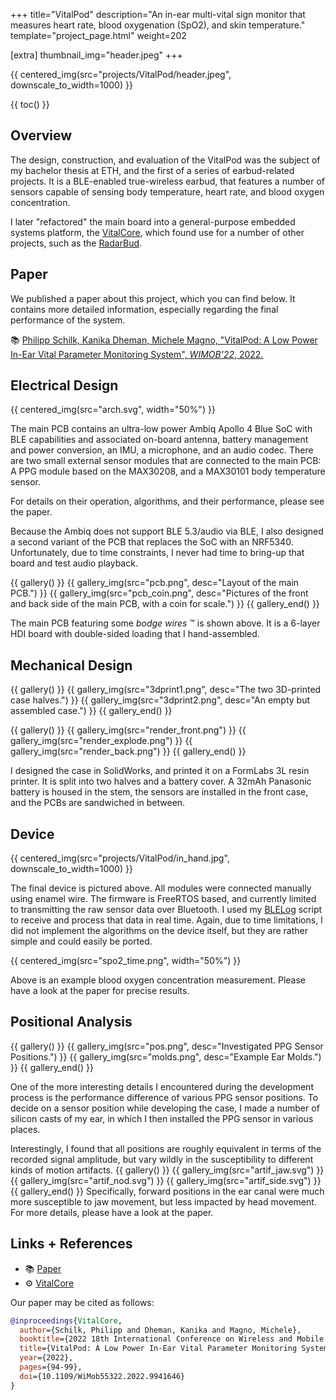 +++
title="VitalPod"
description="An in-ear multi-vital sign monitor that measures heart rate, blood oxygenation (SpO2), and skin temperature."
template="project_page.html"
weight=202

[extra]
thumbnail_img="header.jpeg"
+++

{{ centered_img(src="projects/VitalPod/header.jpeg", downscale_to_width=1000) }}

{{ toc() }}

## Overview

The design, construction, and evaluation of the VitalPod was the subject of my bachelor thesis at ETH, and the first of a series of 
earbud-related projects. It is a BLE-enabled true-wireless earbud, that features a number
of sensors capable of sensing body temperature, heart rate, and blood oxygen concentration.

I later "refactored" the main board into a general-purpose embedded systems platform,
the [VitalCore](@/projects/VitalCore/index.md), which found use for a number of other projects,
such as the [RadarBud](@/projects/RadarBud/index.md).

## Paper

We published a paper about this project, which you can find below. It contains more detailed information, especially regarding the final performance of the system.

📚 [Philipp Schilk, Kanika Dheman, Michele Magno, "VitalPod: A Low Power In-Ear Vital Parameter Monitoring System", *WIMOB'22*, 2022.](https://doi.org/10.1109/WIMOB55322.2022.9941646)

## Electrical Design

{{ centered_img(src="arch.svg", width="50%") }}

The main PCB contains an ultra-low power Ambiq Apollo 4 Blue SoC with BLE capabilities and associated on-board antenna, 
battery management and power conversion, an IMU, a microphone, and an audio codec. There are two small external
sensor modules that are connected to the main PCB: A PPG module based on the MAX30208, and a MAX30101 body temperature sensor.

For details on their operation, algorithms, and their performance, please see the paper.

Because the Ambiq does not support BLE 5.3/audio via BLE, I also designed a second variant of the PCB that replaces
the SoC with an NRF5340. Unfortunately, due to time constraints, I never had time to bring-up that board and test audio
playback.

{{ gallery() }}
    {{ gallery_img(src="pcb.png", desc="Layout of the main PCB.") }}
    {{ gallery_img(src="pcb_coin.png", desc="Pictures of the front and back side of the main PCB, with a coin for scale.") }}
{{ gallery_end() }}

The main PCB featuring some *bodge wires* ™️ is shown above. It is a 6-layer HDI board with double-sided loading that I
hand-assembled.

## Mechanical Design

{{ gallery() }}
    {{ gallery_img(src="3dprint1.png", desc="The two 3D-printed case halves.") }}
    {{ gallery_img(src="3dprint2.png", desc="An empty but assembled case.") }}
{{ gallery_end() }}

{{ gallery() }}
    {{ gallery_img(src="render_front.png") }}
    {{ gallery_img(src="render_explode.png") }}
    {{ gallery_img(src="render_back.png") }}
{{ gallery_end() }}

I designed the case in SolidWorks, and printed it on a FormLabs 3L resin printer. It is split into two halves and a battery cover.
A 32mAh Panasonic battery is housed in the stem, the sensors are installed in the front case, and the PCBs are sandwiched in between.

## Device 

{{ centered_img(src="projects/VitalPod/in_hand.jpg", downscale_to_width=1000) }}

The final device is pictured above. All modules were connected manually using enamel wire. The firmware is FreeRTOS based,
and currently limited to transmitting the raw sensor data over Bluetooth. I used my [BLELog](@/projects/BLELog/index.md) script
to receive and process that data in real time. Again, due to time limitations, I did not implement the algorithms on the device
itself, but they are rather simple and could easily be ported.

{{ centered_img(src="spo2_time.png", width="50%") }}

Above is an example blood oxygen concentration measurement. Please have a look at the paper for precise results.

## Positional Analysis

{{ gallery() }}
    {{ gallery_img(src="pos.png", desc="Investigated PPG Sensor Positions.") }}
    {{ gallery_img(src="molds.png", desc="Example Ear Molds.") }}
{{ gallery_end() }}

One of the more interesting details I encountered during the development process is the performance difference of various
PPG sensor positions.
To decide on a sensor position while developing the case, I made a number of silicon casts of my ear, in which I then installed
the PPG sensor in various places.

Interestingly, I found that all positions are roughly equivalent in terms of the recorded signal amplitude, but vary wildly in
the susceptibility to different kinds of motion artifacts.
{{ gallery() }}
    {{ gallery_img(src="artif_jaw.svg") }}
    {{ gallery_img(src="artif_nod.svg") }}
    {{ gallery_img(src="artif_side.svg") }}
{{ gallery_end() }}
Specifically, forward positions in the ear canal were much more susceptible to jaw
movement, but less impacted by head movement. For more details, please have a look at the paper.

## Links + References

- 📚 [Paper](https://doi.org/10.1109/WIMOB55322.2022.9941646)
- ⚙️ [VitalCore](@/projects/VitalCore/index.md)

Our paper may be cited as follows:
```bibtex
@inproceedings{VitalCore,
  author={Schilk, Philipp and Dheman, Kanika and Magno, Michele},
  booktitle={2022 18th International Conference on Wireless and Mobile Computing, Networking and Communications (WiMob)}, 
  title={VitalPod: A Low Power In-Ear Vital Parameter Monitoring System}, 
  year={2022},
  pages={94-99},
  doi={10.1109/WiMob55322.2022.9941646}
}
```

